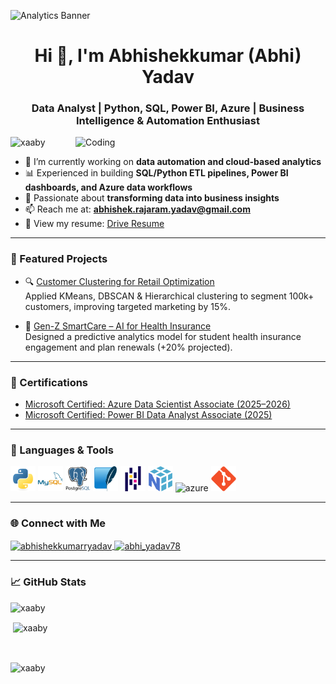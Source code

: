 ![Analytics Banner](https://img.freepik.com/premium-vector/colorful-banner-with-hands-working-computer-different-electronic-gadgets-devices-symbols-programming-software-development-program-coding_198278-4192.jpg)

<h1 align="center">Hi 👋, I'm Abhishekkumar (Abhi) Yadav</h1>
<h3 align="center">Data Analyst | Python, SQL, Power BI, Azure | Business Intelligence & Automation Enthusiast</h3>

<img align="right" alt="Coding" width="400" src="https://i.pinimg.com/originals/e8/f4/53/e8f453469a3ec97ecd354df465d73913.gif">

<p align="left">
  <img src="https://komarev.com/ghpvc/?username=xaaby&label=Profile%20views&color=0e75b6&style=flat" alt="xaaby" />
</p>

- 🔭 I’m currently working on **data automation and cloud-based analytics**
- 📊 Experienced in building **SQL/Python ETL pipelines, Power BI dashboards, and Azure data workflows**
- 🧠 Passionate about **transforming data into business insights**
- 📫 Reach me at: **abhishek.rajaram.yadav@gmail.com**
- 🧾 View my resume: [Drive Resume](https://drive.google.com/file/d/1c00gL7JRsSHrVt3YEL5I8bXKCu4tvEJ4/view?usp=sharing)

---

### 🚀 Featured Projects

- 🔍 [Customer Clustering for Retail Optimization](https://github.com/Xaaby/Customer-Clustering-Supermarket)  
  Applied KMeans, DBSCAN & Hierarchical clustering to segment 100k+ customers, improving targeted marketing by 15\%.

- 🤖 [Gen-Z SmartCare – AI for Health Insurance](https://github.com/Xaaby/)  
  Designed a predictive analytics model for student health insurance engagement and plan renewals (+20\% projected).

---

### 🏅 Certifications

- [Microsoft Certified: Azure Data Scientist Associate (2025–2026)](https://learn.microsoft.com/en-us/users/abhishekyadav-4060/credentials/1e47152476ab9f3a)
- [Microsoft Certified: Power BI Data Analyst Associate (2025)](https://learn.microsoft.com/en-us/users/abhishekyadav-4060/credentials/1e47152476ab9f3a)

---

### 🧰 Languages & Tools

<p align="left">
  <img src="https://raw.githubusercontent.com/devicons/devicon/master/icons/python/python-original.svg" alt="python" width="40" height="40"/>
  <img src="https://raw.githubusercontent.com/devicons/devicon/master/icons/mysql/mysql-original-wordmark.svg" alt="mysql" width="40" height="40"/>
  <img src="https://raw.githubusercontent.com/devicons/devicon/master/icons/postgresql/postgresql-original-wordmark.svg" alt="postgresql" width="40" height="40"/>
  <img src="https://raw.githubusercontent.com/devicons/devicon/master/icons/sqlite/sqlite-original.svg" alt="sqlite" width="40" height="40"/>
  <img src="https://raw.githubusercontent.com/devicons/devicon/master/icons/pandas/pandas-original.svg" alt="pandas" width="40" height="40"/>
  <img src="https://raw.githubusercontent.com/devicons/devicon/master/icons/numpy/numpy-original.svg" alt="numpy" width="40" height="40"/>
  <img src="https://www.vectorlogo.zone/logos/microsoft_azure/microsoft_azure-icon.svg" alt="azure" width="40" height="40"/>
  <img src="https://raw.githubusercontent.com/devicons/devicon/master/icons/git/git-original.svg" alt="git" width="40" height="40"/>
</p>

---

### 🌐 Connect with Me

<p align="left">
  <a href="https://linkedin.com/in/abhishekkumarryadav" target="blank">
    <img align="center" src="https://raw.githubusercontent.com/rahuldkjain/github-profile-readme-generator/master/src/images/icons/Social/linked-in-alt.svg" alt="abhishekkumarryadav" height="30" width="40" />
  </a>
  <a href="https://instagram.com/abhi_yadav78" target="blank">
    <img align="center" src="https://raw.githubusercontent.com/rahuldkjain/github-profile-readme-generator/master/src/images/icons/Social/instagram.svg" alt="abhi_yadav78" height="30" width="40" />
  </a>
</p>

---

### 📈 GitHub Stats

<p><img align="left" src="https://github-readme-stats.vercel.app/api/top-langs?username=xaaby&show_icons=true&locale=en&layout=compact" alt="xaaby" /></p>
<br/>
<p>&nbsp;<img align="center" src="https://github-readme-stats.vercel.app/api?username=xaaby&show_icons=true&locale=en" alt="xaaby" /></p>
<br/>
<p><img align="center" src="https://github-readme-streak-stats.herokuapp.com/?user=xaaby&" alt="xaaby" /></p>
